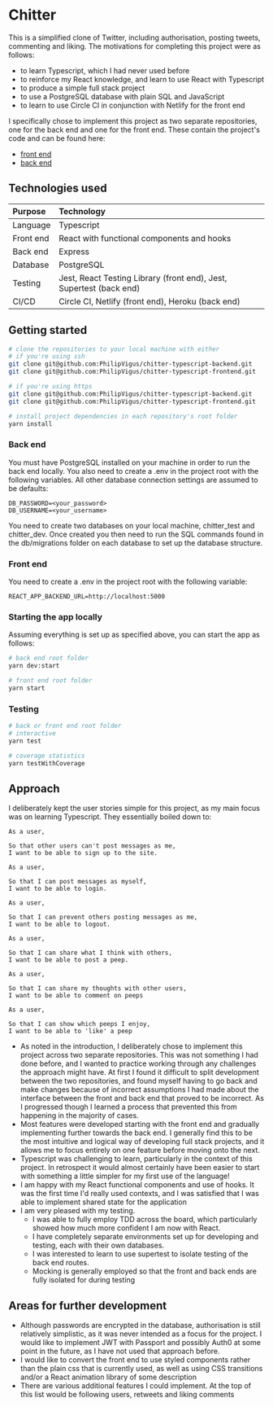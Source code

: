 # Chitter

This is a simplified clone of Twitter, including authorisation, posting tweets, commenting and liking. The motivations for completing this project were as follows:

- to learn Typescript, which I had never used before
- to reinforce my React knowledge, and learn to use React with Typescript
- to produce a simple full stack project
- to use a PostgreSQL database with plain SQL and JavaScript 
- to learn to use Circle CI in conjunction with Netlify for the front end

I specifically chose to implement this project as two separate repositories, one for the back end and one for the front end. These contain the project's code and can be found here:

- [front end](https://github.com/PhilipVigus/chitter-typescript-frontend)
- [back end](https://github.com/PhilipVigus/chitter-typescript-frontend)

## Technologies used

| Purpose | Technology |
|:--------|:-----------|
| Language | Typescript |
| Front end | React with functional components and hooks |
| Back end | Express |
| Database | PostgreSQL |
| Testing | Jest, React Testing Library (front end), Jest, Supertest (back end) |
| CI/CD | Circle CI, Netlify (front end), Heroku (back end) |

## Getting started

```bash
# clone the repositories to your local machine with either
# if you're using ssh
git clone git@github.com:PhilipVigus/chitter-typescript-backend.git
git clone git@github.com:PhilipVigus/chitter-typescript-frontend.git

# if you're using https
git clone git@github.com:PhilipVigus/chitter-typescript-backend.git
git clone git@github.com:PhilipVigus/chitter-typescript-frontend.git

# install project dependencies in each repository's root folder
yarn install
```

### Back end

You must have PostgreSQL installed on your machine in order to run the back end locally. You also need to create a .env in the project root with the following variables. All other database connection settings are assumed to be defaults:

```
DB_PASSWORD=<your_password>
DB_USERNAME=<your_username>
```

You need to create two databases on your local machine, chitter_test and chitter_dev. Once created you then need to run the SQL commands found in the db/migrations folder on each database to set up the database structure.

### Front end

You need to create a .env in the project root with the following variable:

```
REACT_APP_BACKEND_URL=http://localhost:5000
```

### Starting the app locally

Assuming everything is set up as specified above, you can start the app as follows:

```bash
# back end root folder
yarn dev:start

# front end root folder
yarn start
```

### Testing

```bash
# back or front end root folder
# interactive
yarn test

# coverage statistics
yarn testWithCoverage
```

## Approach

I deliberately kept the user stories simple for this project, as my main focus was on learning Typescript. They essentially boiled down to:

```
As a user,

So that other users can't post messages as me,
I want to be able to sign up to the site.
```

```
As a user,

So that I can post messages as myself,
I want to be able to login.
```

```
As a user,

So that I can prevent others posting messages as me,
I want to be able to logout.
```

```
As a user,

So that I can share what I think with others,
I want to be able to post a peep.
```

```
As a user,

So that I can share my thoughts with other users,
I want to be able to comment on peeps
```

```
As a user,

So that I can show which peeps I enjoy,
I want to be able to 'like' a peep
```

- As noted in the introduction, I deliberately chose to implement this project across two separate repositories. This was not something I had done before, and I wanted to practice working through any challenges the approach might have. At first I found it difficult to split development between the two repositories, and found myself having to go back and make changes because of incorrect assumptions I had made about the interface between the front and back end that proved to be incorrect. As I progressed though I learned a process that prevented this from happening in the majority of cases.
- Most features were developed starting with the front end and gradually implementing further towards the back end. I generally find this to be the most intuitive and logical way of developing full stack projects, and it allows me to focus entirely on one feature before moving onto the next.
- Typescript was challenging to learn, particularly in the context of this project. In retrospect it would almost certainly have been easier to start with something a little simpler for my first use of the language!
- I am happy with my React functional components and use of hooks. It was the first time I'd really used contexts, and I was satisfied that I was able to implement shared state for the application
- I am very pleased with my testing.
  - I was able to fully employ TDD across the board, which particularly showed how much more confident I am now with React.
  - I have completely separate environments set up for developing and testing, each with their own databases.
  - I was interested to learn to use supertest to isolate testing of the back end routes.
  - Mocking is generally employed so that the front and back ends are fully isolated for during testing 

## Areas for further development

- Although passwords are encrypted in the database, authorisation is still relatively simplistic, as it was never intended as a focus for the project. I would like to implement JWT with Passport and possibly Auth0 at some point in the future, as I have not used that approach before.
- I would like to convert the front end to use styled components rather than the plain css that is currently used, as well as using CSS transitions and/or a React animation library of some description
- There are various additional features I could implement. At the top of this list would be following users, retweets and liking comments
